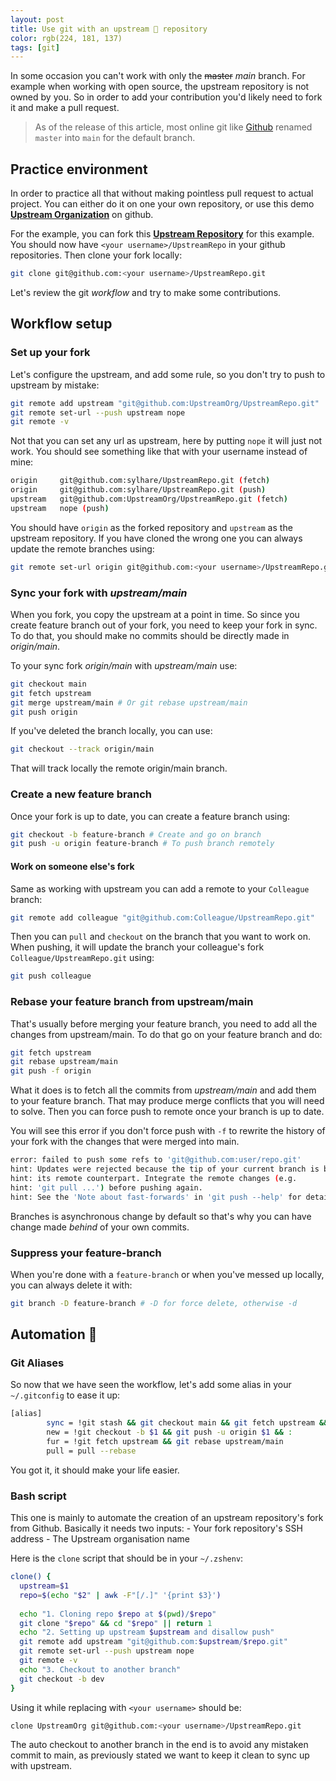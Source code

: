 ```yaml
---
layout: post
title: Use git with an upstream 🚰 repository
color: rgb(224, 181, 137)
tags: [git]
---
```


In some occasion you can't work with only the <strike>master</strike> _main_ branch. 
For example when working with open source, the upstream repository is not owned by you.
So in order to add your contribution you'd likely need to fork it and make a pull request.

> As of the release of this article, most online git like [Github](https://github.com/github/renaming#new-repositories-use-main-as-the-default-branch-name) renamed `master` into `main` for the default branch.

## Practice environment

In order to practice all that without making pointless pull request to actual project.
You can either do it on one your own repository, or use this demo **[Upstream Organization](https://github.com/UpstreamOrg)** on github.

For the example, you can fork this **[Upstream Repository](https://github.com/UpstreamOrg/UpstreamRepo)** for this example.
You should now have `<your username>/UpstreamRepo` in your github repositories.
Then clone your fork locally:

```bash
git clone git@github.com:<your username>/UpstreamRepo.git
```

Let's review the git _workflow_ and try to make some contributions.

## Workflow setup

### Set up your fork

Let's configure the upstream, and add some rule, so you don't try to push to upstream by mistake:

```bash
git remote add upstream "git@github.com:UpstreamOrg/UpstreamRepo.git"
git remote set-url --push upstream nope
git remote -v
```
Not that you can set any url as upstream, here by putting `nope` it will just not work.
You should see something like that with your username instead of mine:

```bash
origin     git@github.com:sylhare/UpstreamRepo.git (fetch)
origin     git@github.com:sylhare/UpstreamRepo.git (push)
upstream   git@github.com:UpstreamOrg/UpstreamRepo.git (fetch)
upstream   nope (push)
```

You should have `origin` as the forked repository and `upstream` as the upstream repository.
If you have cloned the wrong one you can always update the remote branches using:

```bash
git remote set-url origin git@github.com:<your username>/UpstreamRepo.git
```

### Sync your fork with _upstream/main_

When you fork, you copy the upstream at a point in time.
So since you create feature branch out of your fork, you need to keep your fork in sync.
To do that, you should make no commits should be directly made in _origin/main_.

To your sync fork _origin/main_ with _upstream/main_ use:

```bash
git checkout main
git fetch upstream
git merge upstream/main # Or git rebase upstream/main
git push origin
```

If you've deleted the branch locally, you can use:

```bash
git checkout --track origin/main
```

That will track locally the remote origin/main branch.

### Create a new feature branch

Once your fork is up to date, you can create a feature branch using:

```bash
git checkout -b feature-branch # Create and go on branch
git push -u origin feature-branch # To push branch remotely
```

#### Work on someone else's fork

Same as working with upstream you can add a remote to your `Colleague` branch:

```bash
git remote add colleague "git@github.com:Colleague/UpstreamRepo.git"
```

Then you can `pull` and `checkout` on the branch that you want to work on.
When pushing, it will update the branch your colleague's fork `Colleague/UpstreamRepo.git` using:

```bash
git push colleague
```

### Rebase your feature branch from upstream/main

That's usually before merging your feature branch, you need to add all the changes from upstream/main.
To do that go on your feature branch and do:

```bash
git fetch upstream
git rebase upstream/main
git push -f origin 
```

What it does is to fetch all the commits from _upstream/main_ and add them to your feature branch.
That may produce merge conflicts that you will need to solve. Then you can force push to remote once your branch is up to date.

You will see this error if you don't force push with `-f` to rewrite the history of your fork with the changes that were merged into main.

```bash
error: failed to push some refs to 'git@github.com:user/repo.git'
hint: Updates were rejected because the tip of your current branch is behind
hint: its remote counterpart. Integrate the remote changes (e.g.
hint: 'git pull ...') before pushing again.
hint: See the 'Note about fast-forwards' in 'git push --help' for details.
```

Branches is asynchronous change by default so that's why you can have change made *behind* of your own commits.

### Suppress your feature-branch

When you're done with a `feature-branch` or when you've messed up locally, you can always delete it with:

```bash
git branch -D feature-branch # -D for force delete, otherwise -d 
```

## Automation 🤖

### Git Aliases

So now that we have seen the workflow, let's add some alias in your `~/.gitconfig` to ease it up:

```bash
[alias]
        sync = !git stash && git checkout main && git fetch upstream && git rebase upstream/main && git push origin
        new = !git checkout -b $1 && git push -u origin $1 && :
        fur = !git fetch upstream && git rebase upstream/main
        pull = pull --rebase
```

You got it, it should make your life easier.

### Bash script

This one is mainly to automate the creation of an upstream repository's fork from Github.
Basically it needs two inputs: 
    - Your fork repository's SSH address
    - The Upstream organisation name

Here is the `clone` script that should be in your `~/.zshenv`:

```bash
clone() {
  upstream=$1
  repo=$(echo "$2" | awk -F"[/.]" '{print $3}')
  
  echo "1. Cloning repo $repo at $(pwd)/$repo"
  git clone "$repo" && cd "$repo" || return 1
  echo "2. Setting up upstream $upstream and disallow push"
  git remote add upstream "git@github.com:$upstream/$repo.git"
  git remote set-url --push upstream nope
  git remote -v
  echo "3. Checkout to another branch"
  git checkout -b dev
}
```

Using it while replacing with `<your username>` should be:

```bash
clone UpstreamOrg git@github.com:<your username>/UpstreamRepo.git
```

The auto checkout to another branch in the end is to avoid any mistaken commit to main,
as previously stated we want to keep it clean to sync up with upstream.
